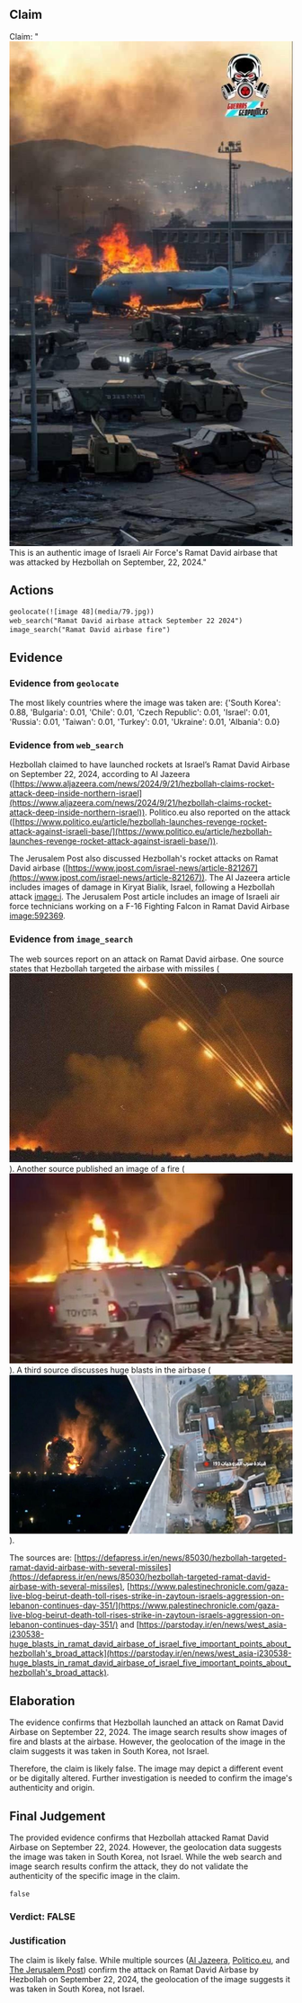 ## Claim
Claim: "![image 48](media/79.jpg) This is an authentic image of Israeli Air Force's Ramat David airbase that was attacked by Hezbollah on September, 22, 2024."

## Actions
```
geolocate(![image 48](media/79.jpg))
web_search("Ramat David airbase attack September 22 2024")
image_search("Ramat David airbase fire")
```

## Evidence
### Evidence from `geolocate`
The most likely countries where the image was taken are: {'South Korea': 0.88, 'Bulgaria': 0.01, 'Chile': 0.01, 'Czech Republic': 0.01, 'Israel': 0.01, 'Russia': 0.01, 'Taiwan': 0.01, 'Turkey': 0.01, 'Ukraine': 0.01, 'Albania': 0.0}

### Evidence from `web_search`
Hezbollah claimed to have launched rockets at Israel’s Ramat David Airbase on September 22, 2024, according to Al Jazeera ([https://www.aljazeera.com/news/2024/9/21/hezbollah-claims-rocket-attack-deep-inside-northern-israel](https://www.aljazeera.com/news/2024/9/21/hezbollah-claims-rocket-attack-deep-inside-northern-israel)). Politico.eu also reported on the attack ([https://www.politico.eu/article/hezbollah-launches-revenge-rocket-attack-against-israeli-base/](https://www.politico.eu/article/hezbollah-launches-revenge-rocket-attack-against-israeli-base/)).

The Jerusalem Post also discussed Hezbollah's rocket attacks on Ramat David airbase ([https://www.jpost.com/israel-news/article-821267](https://www.jpost.com/israel-news/article-821267)). The Al Jazeera article includes images of damage in Kiryat Bialik, Israel, following a Hezbollah attack <image:i>. The Jerusalem Post article includes an image of Israeli air force technicians working on a F-16 Fighting Falcon in Ramat David Airbase <image:592369>.


### Evidence from `image_search`
The web sources report on an attack on Ramat David airbase. One source states that Hezbollah targeted the airbase with missiles (![image 5620](media/2025-08-23_01-47-1755913657-049408.jpg)). Another source published an image of a fire (![image 5621](media/2025-08-23_01-47-1755913657-305391.jpg)). A third source discusses huge blasts in the airbase (![image 5622](media/2025-08-23_01-47-1755913658-051277.jpg)).

The sources are: [https://defapress.ir/en/news/85030/hezbollah-targeted-ramat-david-airbase-with-several-missiles](https://defapress.ir/en/news/85030/hezbollah-targeted-ramat-david-airbase-with-several-missiles), [https://www.palestinechronicle.com/gaza-live-blog-beirut-death-toll-rises-strike-in-zaytoun-israels-aggression-on-lebanon-continues-day-351/](https://www.palestinechronicle.com/gaza-live-blog-beirut-death-toll-rises-strike-in-zaytoun-israels-aggression-on-lebanon-continues-day-351/) and [https://parstoday.ir/en/news/west_asia-i230538-huge_blasts_in_ramat_david_airbase_of_israel_five_important_points_about_hezbollah's_broad_attack](https://parstoday.ir/en/news/west_asia-i230538-huge_blasts_in_ramat_david_airbase_of_israel_five_important_points_about_hezbollah's_broad_attack).


## Elaboration
The evidence confirms that Hezbollah launched an attack on Ramat David Airbase on September 22, 2024. The image search results show images of fire and blasts at the airbase. However, the geolocation of the image in the claim suggests it was taken in South Korea, not Israel.

Therefore, the claim is likely false. The image may depict a different event or be digitally altered. Further investigation is needed to confirm the image's authenticity and origin.


## Final Judgement
The provided evidence confirms that Hezbollah attacked Ramat David Airbase on September 22, 2024. However, the geolocation data suggests the image was taken in South Korea, not Israel. While the web search and image search results confirm the attack, they do not validate the authenticity of the specific image in the claim.

`false`

### Verdict: FALSE

### Justification
The claim is likely false. While multiple sources ([Al Jazeera](https://www.aljazeera.com/news/2024/9/21/hezbollah-claims-rocket-attack-deep-inside-northern-israel), [Politico.eu](https://www.politico.eu/article/hezbollah-launches-revenge-rocket-attack-against-israeli-base/), and [The Jerusalem Post](https://www.jpost.com/israel-news/article-821267)) confirm the attack on Ramat David Airbase by Hezbollah on September 22, 2024, the geolocation of the image suggests it was taken in South Korea, not Israel.

